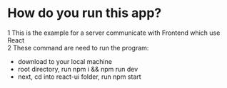 # How do you run this app?
1 This is the example for a server communicate with Frontend which use React  
2 These command are need to run the program:  
- download to your local machine  
- root directory, run npm i && npm run dev  
- next, cd into react-ui folder, run npm start  
